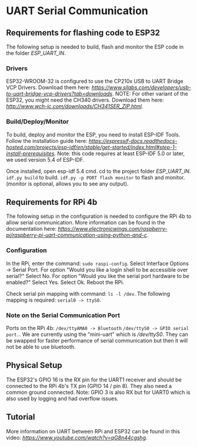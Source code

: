 # UART Serial Communication

## Requirements for flashing code to ESP32
The following setup is needed to build, flash and monitor the ESP code in the folder *ESP_UART_IN*.

### Drivers
ESP32-WROOM-32 is configured to use the CP210x USB to UART Bridge VCP Drivers.
Download them here: *https://www.silabs.com/developers/usb-to-uart-bridge-vcp-drivers?tab=downloads*.
NOTE: For other variant of the ESP32, you might need the CH340 drivers.
Download them here: *http://www.wch-ic.com/downloads/CH341SER_ZIP.html*.

### Build/Deploy/Monitor
To build, deploy and monitor the ESP, you need to install ESP-IDF Tools. 
Follow the installation guide here: *https://espressif-docs.readthedocs-hosted.com/projects/esp-idf/en/stable/get-started/index.html#step-1-install-prerequisites*.
Note: this code requires at least ESP-IDF 5.0 or later, we used version 5.4 of ESP-IDF.

Once installed, open esp-idf 5.4 cmd.
cd to the project folder *ESP_UART_IN*.
`idf.py build` to build.
`idf.py -p PORT flash monitor` to flash and monitor.
(monitor is optional, allows you to see any output).

## Requirements for RPi 4b
The following setup in the configuration is needed to configure the RPi 4b to allow serial communication.
More information can be found in the documentation here: *https://www.electronicwings.com/raspberry-pi/raspberry-pi-uart-communication-using-python-and-c*.

### Configuration
In the RPi, enter the command:
`sudo raspi-config`.
Select Interface Options -> Serial Port.
For option "Would you like a login shell to be accessible over serial?" Select No.
For option "Would you like the serial port hardware to be enabled?" Select Yes.
Select Ok.
Reboot the RPi.

Check serial pin mapping with command:
`ls -l /dev`.
The following mapping is required:
`serial0 -> ttyS0`.

### Note on the Serial Communication Port
Ports on the RPi 4b:
`/dev/ttyAMA0 -> Bluetooth`
`/dev/ttyS0 -> GPIO serial port.`.
We are currently using the "mini-uart" which is */dev/ttyS0*. They can be swapped for faster performance of serial communication but then it will not be able to use bluetooth. 

## Physical Setup
The ESP32's GPIO 16 is the RX pin for the UART1 receiver and should be connected to the RPi 4b's TX pin (GPIO 14 / pin 8). They also need a common ground connected.
Note: GPIO 3 is also RX but for UART0 which is also used by logging and had overflow issues.

## Tutorial
More information on UART between RPi and ESP32 can be found in this video: *https://www.youtube.com/watch?v=qG8n44cgshg*.
